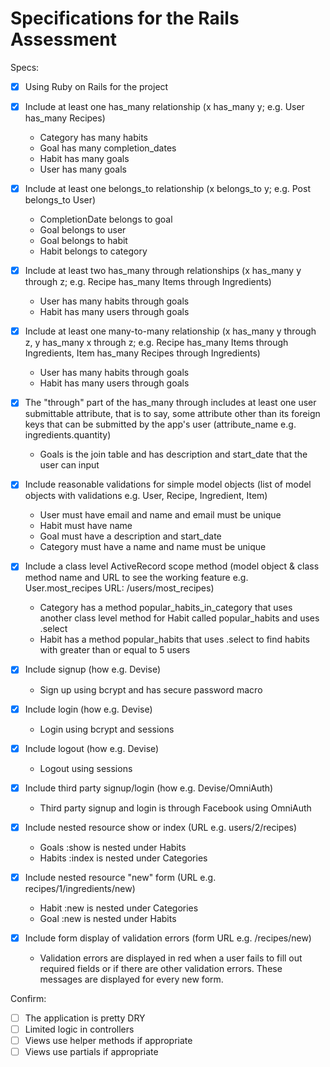 # Specifications for the Rails Assessment

Specs:
- [x] Using Ruby on Rails for the project

- [x] Include at least one has_many relationship (x has_many y; e.g. User has_many Recipes)
  - Category has many habits
  - Goal has many completion_dates
  - Habit has many goals
  - User has many goals

- [x] Include at least one belongs_to relationship (x belongs_to y; e.g. Post belongs_to User)
  - CompletionDate belongs to goal
  - Goal belongs to user
  - Goal belongs to habit
  - Habit belongs to category

- [x] Include at least two has_many through relationships (x has_many y through z; e.g. Recipe has_many Items through Ingredients)
  - User has many habits through goals
  - Habit has many users through goals

- [x] Include at least one many-to-many relationship (x has_many y through z, y has_many x through z; e.g. Recipe has_many Items through Ingredients, Item has_many Recipes through Ingredients)
  - User has many habits through goals
  - Habit has many users through goals

- [x] The "through" part of the has_many through includes at least one user submittable attribute, that is to say, some attribute other than its foreign keys that can be submitted by the app's user (attribute_name e.g. ingredients.quantity)
  - Goals is the join table and has description and start_date that the user can input

- [x] Include reasonable validations for simple model objects (list of model objects with validations e.g. User, Recipe, Ingredient, Item)
  - User must have email and name and email must be unique
  - Habit must have name
  - Goal must have a description and start_date
  - Category must have a name and name must be unique

- [x] Include a class level ActiveRecord scope method (model object & class method name and URL to see the working feature e.g. User.most_recipes URL: /users/most_recipes)
  - Category has a method popular_habits_in_category that uses another class level method for Habit called popular_habits and uses .select
  - Habit has a method popular_habits that uses .select to find habits with greater than or equal to 5 users

- [x] Include signup (how e.g. Devise)
  - Sign up using bcrypt and has secure password macro

- [x] Include login (how e.g. Devise)
  - Login using bcrypt and sessions

- [x] Include logout (how e.g. Devise)
  - Logout using sessions

- [x] Include third party signup/login (how e.g. Devise/OmniAuth)
  - Third party signup and login is through Facebook using OmniAuth

- [x] Include nested resource show or index (URL e.g. users/2/recipes)
  - Goals :show is nested under Habits
  - Habits :index is nested under Categories

- [x] Include nested resource "new" form (URL e.g. recipes/1/ingredients/new)
  - Habit :new is nested under Categories
  - Goal :new is nested under Habits

- [x] Include form display of validation errors (form URL e.g. /recipes/new)
  - Validation errors are displayed in red when a user fails to fill out required fields or if there are other validation errors. These messages are displayed for every new form.

Confirm:
- [ ] The application is pretty DRY
- [ ] Limited logic in controllers
- [ ] Views use helper methods if appropriate
- [ ] Views use partials if appropriate
